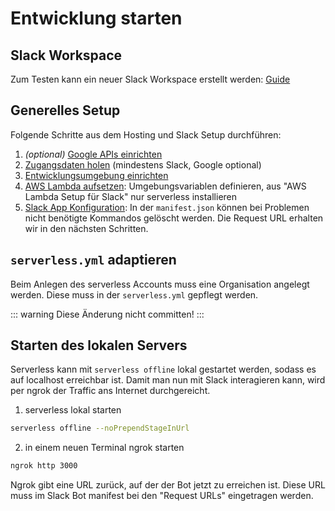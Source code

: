 # Entwicklung starten

## Slack Workspace

Zum Testen kann ein neuer Slack Workspace erstellt werden:
[Guide](https://slack.com/intl/de-de/help/articles/206845317-Einen-Slack-Workspace-erstellen)

## Generelles Setup

Folgende Schritte aus dem Hosting und Slack Setup durchführen:

1. _(optional)_ [Google APIs einrichten](../hosting-and-slack/googleapis.md)
2. [Zugangsdaten holen](../hosting-and-slack/get-secrets.md) (mindestens Slack, Google optional)
3. [Entwicklungsumgebung einrichten](../hosting-and-slack/dev-environment-setup.md)
4. [AWS Lambda aufsetzen](../hosting-and-slack/aws-lambda.md): Umgebungsvariablen definieren, aus "AWS Lambda Setup für Slack" nur serverless installieren
5. [Slack App Konfiguration](../hosting-and-slack/slack-app-config.md): In der `manifest.json` können bei Problemen nicht benötigte Kommandos gelöscht werden. Die Request URL erhalten wir in den nächsten Schritten.

## `serverless.yml` adaptieren

Beim Anlegen des serverless Accounts muss eine Organisation angelegt werden. Diese muss in der `serverless.yml` gepflegt werden.

::: warning
Diese Änderung nicht committen!
:::

## Starten des lokalen Servers

Serverless kann mit `serverless offline` lokal gestartet werden, sodass es auf localhost erreichbar ist. Damit man nun mit Slack interagieren kann, wird per ngrok der Traffic ans Internet durchgereicht.

1. serverless lokal starten

```bash
serverless offline --noPrependStageInUrl
```

2. in einem neuen Terminal ngrok starten

```bash
ngrok http 3000
```

Ngrok gibt eine URL zurück, auf der der Bot jetzt zu erreichen ist. Diese URL muss im Slack Bot manifest bei den "Request URLs" eingetragen werden.
